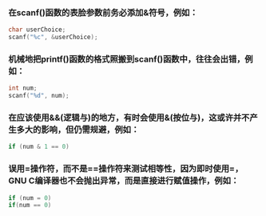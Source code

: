 ### 在scanf()函数的表脸参数前务必添加&符号，例如：
```c
char userChoice;
scanf("%c", &userChoice);
```
### 机械地把printf()函数的格式照搬到scanf()函数中，往往会出错，例如：
```c
int num;
scanf("%d", num);
```
### 在应该使用&&(逻辑与)的地方，有时会使用&(按位与)，这或许并不产生多大的影响，但仍需规避，例如：
```c
if (num & 1 == 0)
```
### 误用=操作符，而不是==操作符来测试相等性，因为即时使用=，GNU C编译器也不会抛出异常，而是直接进行赋值操作，例如：
```c
if (num = 0)
if(num == 0)
```